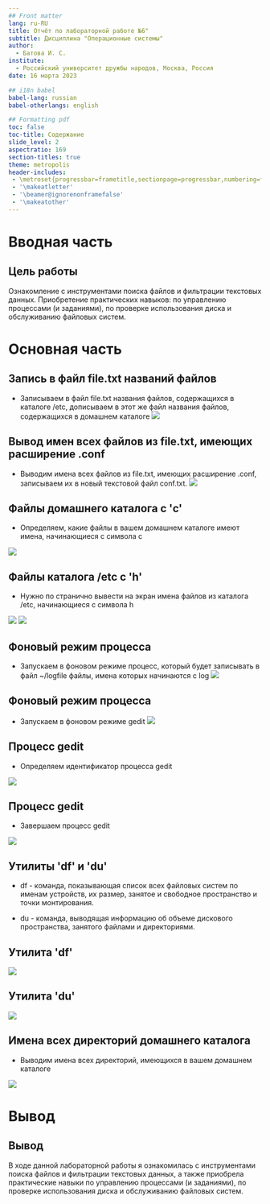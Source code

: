 ```yaml
---
## Front matter
lang: ru-RU
title: Отчёт по лабораторной работе №6"
subtitle: Дисциплина "Операционные системы"
author:
  - Батова И. С.
institute:
  - Российский университет дружбы народов, Москва, Россия
date: 16 марта 2023

## i18n babel
babel-lang: russian
babel-otherlangs: english

## Formatting pdf
toc: false
toc-title: Содержание
slide_level: 2
aspectratio: 169
section-titles: true
theme: metropolis
header-includes:
 - \metroset{progressbar=frametitle,sectionpage=progressbar,numbering=fraction}
 - '\makeatletter'
 - '\beamer@ignorenonframefalse'
 - '\makeatother'
---
```


# Вводная часть

## Цель работы

Ознакомление с инструментами поиска файлов и фильтрации текстовых данных. Приобретение практических навыков: по управлению процессами (и заданиями), по проверке использования диска и обслуживанию файловых систем.

# Основная часть

## Запись в файл file.txt названий файлов

- Записываем в файл file.txt названия файлов, содержащихся в каталоге /etc, дописываем в этот же файл названия файлов, содержащихся в домашнем каталоге
![](./image/1.png)

## Вывод имен всех файлов из file.txt, имеющих расширение .conf

- Выводим имена всех файлов из file.txt, имеющих расширение .conf, записываем их в новый текстовой файл conf.txt.
![](./image/2.png)
## Файлы домашнего каталога с 'c'

- Определяем, какие файлы в вашем домашнем каталоге имеют имена, начинающиеся с символа c

![](./image/3.png)

## Файлы каталога /etc с 'h'

- Нужно по странично вывести на экран имена файлов из каталога /etc, начинающиеся с символа h

![](./image/4.png)
![](./image/5.png)

## Фоновый режим процесса

- Запускаем в фоновом режиме процесс, который будет записывать в файл ~/logfile файлы, имена которых начинаются с log
![](./image/6.png)

## Фоновый режим процесса

- Запускаем в фоновом режиме gedit
![](./image/8.png)

## Процесс gedit

- Определяем идентификатор процесса gedit

![](./image/9.png)

## Процесс gedit

- Завершаем процесс gedit

![](./image/11.png)

## Утилиты 'df' и 'du'

- df - команда, показывающая список всех файловых систем по именам устройств, их размер, занятое и свободное пространство и точки монтирования.

- du - команда, выводящая информацию об объеме дискового пространства, занятого файлами и директориями.

## Утилита 'df'

![](./image/14.png)

## Утилита 'du'

![](./image/15.png)

## Имена всех директорий домашнего каталога

- Выводим имена всех директорий, имеющихся в вашем домашнем каталоге

![](./image/17.png)

# Вывод

## Вывод

В ходе данной лабораторной работы я ознакомилась с инструментами поиска файлов и фильтрации текстовых данных, а также приобрела практические навыки по управлению процессами (и заданиями), по проверке использования диска и обслуживанию файловых систем.

